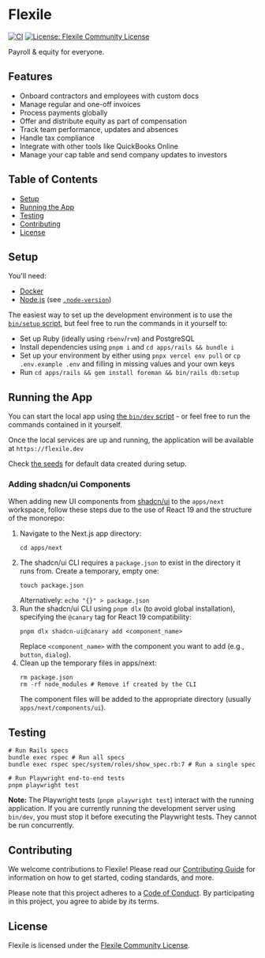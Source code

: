 # Flexile

[![CI](https://github.com/antiwork/flexile/actions/workflows/ci.yml/badge.svg?branch=main)](https://github.com/antiwork/flexile/actions/workflows/ci.yml?query=branch%3Amain)
[![License: Flexile Community License](https://img.shields.io/badge/License-Flexile%20Community-blue.svg)](https://github.com/antiwork/flexile/blob/main/LICENSE.md)

Payroll & equity for everyone.

## Features

- Onboard contractors and employees with custom docs
- Manage regular and one-off invoices
- Process payments globally
- Offer and distribute equity as part of compensation
- Track team performance, updates and absences
- Handle tax compliance
- Integrate with other tools like QuickBooks Online
- Manage your cap table and send company updates to investors

## Table of Contents

- [Setup](#setup)
- [Running the App](#running-the-app)
- [Testing](#testing)
- [Contributing](#contributing)
- [License](#license)

## Setup

You'll need:

- [Docker](https://docs.docker.com/engine/install/)
- [Node.js](https://nodejs.org/en/download) (see [`.node-version`](.node-version))

The easiest way to set up the development environment is to use the [`bin/setup` script](bin/setup), but feel free to run the commands in it yourself to:

- Set up Ruby (ideally using `rbenv`/`rvm`) and PostgreSQL
- Install dependencies using `pnpm i` and `cd apps/rails && bundle i`
- Set up your environment by either using `pnpx vercel env pull` or `cp .env.example .env` and filling in missing values and your own keys
- Run `cd apps/rails && gem install foreman && bin/rails db:setup`

## Running the App

You can start the local app using [the `bin/dev` script](bin/dev) - or feel free to run the commands contained in it yourself.

Once the local services are up and running, the application will be available at `https://flexile.dev`

Check [the seeds](apps/rails/config/data/seed_templates/gumroad.json) for default data created during setup.

### Adding shadcn/ui Components

When adding new UI components from [shadcn/ui](https://ui.shadcn.com/) to the `apps/next` workspace, follow these steps due to the use of React 19 and the structure of the monorepo:

1.  Navigate to the Next.js app directory:
    ```shell
    cd apps/next
    ```
2.  The shadcn/ui CLI requires a `package.json` to exist in the directory it runs from. Create a temporary, empty one:
    ```shell
    touch package.json
    ```
    Alternatively: `echo "{}" > package.json`
3.  Run the shadcn/ui CLI using `pnpm dlx` (to avoid global installation), specifying the `@canary` tag for React 19 compatibility:
    ```shell
    pnpm dlx shadcn-ui@canary add <component_name>
    ```
    Replace `<component_name>` with the component you want to add (e.g., `button`, `dialog`).
4.  Clean up the temporary files in apps/next:
    ```shell
    rm package.json
    rm -rf node_modules # Remove if created by the CLI
    ```
    The component files will be added to the appropriate directory (usually `apps/next/components/ui`).

## Testing

```shell
# Run Rails specs
bundle exec rspec # Run all specs
bundle exec rspec spec/system/roles/show_spec.rb:7 # Run a single spec

# Run Playwright end-to-end tests
pnpm playwright test
```

**Note:** The Playwright tests (`pnpm playwright test`) interact with the running application. If you are currently running the development server using `bin/dev`, you must stop it before executing the Playwright tests. They cannot be run concurrently.

## Contributing

We welcome contributions to Flexile! Please read our [Contributing Guide](CONTRIBUTING.md) for information on how to get started, coding standards, and more.

Please note that this project adheres to a [Code of Conduct](CODE_OF_CONDUCT.md). By participating in this project, you agree to abide by its terms.

## License

Flexile is licensed under the [Flexile Community License](LICENSE.md).
